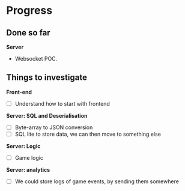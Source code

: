 # Progress

## Done so far

**Server**
- Websocket POC.

## Things to investigate

**Front-end**
- [ ] Understand how to start with frontend

**Server: SQL and Deserialisation**
- [ ] Byte-array to JSON conversion
- [ ] SQL lite to store data, we can then move to something else

**Server: Logic**
- [ ] Game logic

**Server: analytics**
- [ ] We could store logs of game events, by sending them somewhere
